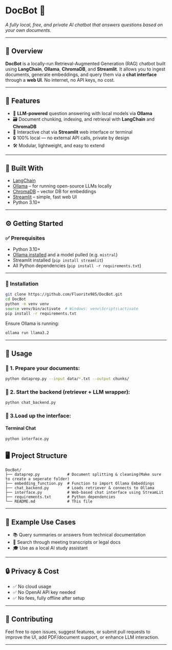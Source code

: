 
# DocBot 🤖  
*A fully local, free, and private AI chatbot that answers questions based on your own documents.*

---

## 📘 Overview  
**DocBot** is a locally-run Retrieval-Augmented Generation (RAG) chatbot built using **LangChain**, **Ollama**, **ChromaDB**, and **Streamlit**. It allows you to ingest documents, generate embeddings, and query them via a **chat interface** through a **web UI**. No internet, no API keys, no cost.

---

## 🧩 Features  
- 🧠 **LLM-powered** question answering with local models via **Ollama**  
- 🗃️ Document chunking, indexing, and retrieval with **LangChain** and **ChromaDB**  
- 💬 Interactive chat via **Streamlit** web interface or terminal  
- 🔒 100% local — no external API calls, private by design  
- 🛠️ Modular, lightweight, and easy to extend  

---

## 🔧 Built With  
- [LangChain](https://github.com/langchain-ai/langchain)  
- [Ollama](https://ollama.com/) – for running open-source LLMs locally  
- [ChromaDB](https://www.trychroma.com/) – vector DB for embeddings  
- [Streamlit](https://streamlit.io/) – simple, fast web UI  
- Python 3.10+

---

## ⚙️ Getting Started  

### ✅ Prerequisites  
- Python 3.10+  
- [Ollama installed](https://ollama.com/download) and a model pulled (e.g. `mistral`)  
- Streamlit installed (`pip install streamlit`)  
- All Python dependencies (`pip install -r requirements.txt`)

---

### 🔧 Installation  
```bash
git clone https://github.com/Fluorite985/DocBot.git
cd DocBot
python -m venv venv
source venv/bin/activate  # Windows: venv\Scripts\activate
pip install -r requirements.txt
```

Ensure Ollama is running:
```bash
ollama run llama3.2
```

---

## 🚀 Usage

### 🧱 1. Prepare your documents:
```bash
python dataprep.py --input data/*.txt --output chunks/
```

### 🧠 2. Start the backend (retriever + LLM wrapper):
```bash
python chat_backend.py
```

### 💬 3.Load up the interface:

#### Terminal Chat  
```bash
python interface.py
```

## 🖥 Project Structure  
```
DocBot/
├── dataprep.py            # Document splitting & cleaning(Make sure to create a seperate folder)
├── embedding_function.py  # Function to import Ollama Embeddings
├── chat_backend.py        # Loads retriever & connects to Ollama
├── interface.py           # Web-based chat interface using StreamLit 
├── requirements.txt       # Python dependencies
└── README.md              # This file
```

---

## 📎 Example Use Cases  
- 📚 Query summaries or answers from technical documentation  
- 🧾 Search through meeting transcripts or legal docs  
- 🎓 Use as a local AI study assistant

---

## 🔒 Privacy & Cost  
- ✅ No cloud usage  
- ✅ No OpenAI API key needed  
- ✅ No fees, fully offline after setup

---

## 🤝 Contributing  
Feel free to open issues, suggest features, or submit pull requests to improve the UI, add PDF/document support, or enhance LLM interaction.

---
